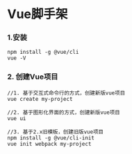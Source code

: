 # Vue脚手架

### 1.安装

```shell
npm install -g @vue/cli
vue -V
```

### 2. 创建Vue项目

```shell
//1. 基于交互式命令行的方式，创建新版vue项目
vue create my-project

//2. 基于图形化界面的方式，创建新版vue项目
vue ui

//3. 基于2.x旧模板，创建旧版vue项目
npm install -g @vue/cli-init
vue init webpack my-project
```

